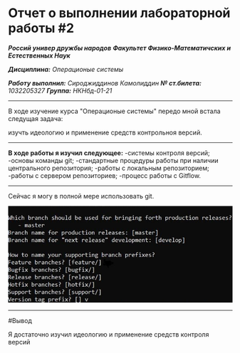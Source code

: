 # Отчет о выполнении лабораторной работы #2

***Россий универ дружбы народов*** 
***Факультет Физико-Математичских и Естественных Наук***

***Дисциплина:*** *Операционые системы*

***Работу выполнил:*** *Сироджиддинов Камолиддин*
***№ ст.билета:*** *1032205327*
***Группа:*** *НКНбд-01-21*

---

В ходе изучение курса "Операционые системы" передо мной встала следущая задача:

изучть идеологию и применение средств контрольноя версий.

---

**В ходе работы я изучил следующее:**
-системы контроля версий;
-основы команды git;
-стандартные процедуры работы при наличии центрального репозитория;
-работы с локальным репозиторием;
-работы с сервером репозиториев;
-процесс работы с Gitflow.

---

Сейчас я могу в полной мере использовать git.

![git](https://raw.githubusercontent.com/Chapalok/study_2021-2022_os-intro/master/labs/lab03/report/image/2022-04-29_19-30-17.png)

---

#Вывод

Я достаточно изучил идеологию и применение средств контроля версий
